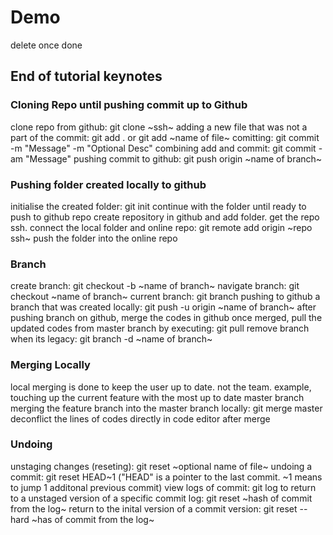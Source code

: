 # Demo

delete once done

## End of tutorial keynotes

### Cloning Repo until pushing commit up to Github
clone repo from github: git clone ~ssh~
adding a new file that was not a part of the commit: git add . or git add ~name of file~
comitting: git commit -m "Message" -m "Optional Desc"
combining add and commit: git commit -am "Message"
pushing commit to github: git push origin ~name of branch~

### Pushing folder created locally to github
initialise the created folder: git init
continue with the folder until ready to push to github repo
create repository in github and add folder. get the repo ssh.
connect the local folder and online repo: git remote add origin ~repo ssh~
push the folder into the online repo

### Branch
create branch: git checkout -b ~name of branch~
navigate branch: git checkout ~name of branch~ 
current branch: git branch
pushing to github a branch that was created locally: git push -u origin ~name of branch~
after pushing branch on github, merge the codes in github
once merged, pull the updated codes from master branch by executing: git pull
remove branch when its legacy: git branch -d ~name of branch~

### Merging Locally
local merging is done to keep the user up to date. not the team. example, touching up the current feature with the most up to date master branch
merging the feature branch into the master branch locally: git merge master
deconflict the lines of codes directly in code editor after merge

### Undoing 
unstaging changes (reseting): git reset ~optional name of file~
undoing a commit: git reset HEAD~1 ("HEAD" is a pointer to the last commit. ~1 means to jump 1 additonal previous commit)
view logs of commit: git log
to return to a unstaged version of a specific commit log: git reset ~hash of commit from the log~
return to the inital version of a commit version: git reset --hard ~has of commit from the log~